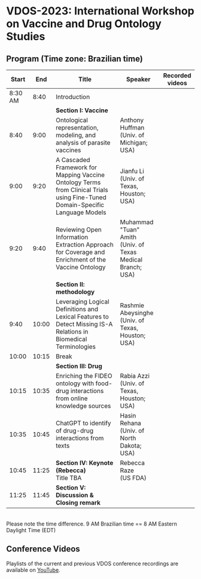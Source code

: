 # VDOS-2023: International Workshop on Vaccine and Drug Ontology Studies

## Program (Time zone: Brazilian time)

| Start   | End   | Title                                                                                                 | Speaker                                                                                         | Recorded videos |
|---------|-------|-------------------------------------------------------------------------------------------------------|-------------------------------------------------------------------------------------------------|-----------------|
| 8:30 AM | 8:40  | Introduction                                                                                          |                                                                                                 |                 |
|         |       | **Section I: Vaccine**                                                                                |                                                                                                 |                 |
| 8:40    | 9:00  | Ontological representation, modeling, and analysis of parasite vaccines                                | Anthony Huffman<br>(Univ. of Michigan; USA)                                                     |                 |
| 9:00    | 9:20  | A Cascaded Framework for Mapping Vaccine Ontology Terms from Clinical Trials using Fine-Tuned Domain-Specific Language Models | Jianfu Li<br>(Univ. of Texas, Houston; USA)                                                     |                 |
| 9:20    | 9:40  | Reviewing Open Information Extraction Approach for Coverage and Enrichment of the Vaccine Ontology    | Muhammad "Tuan" Amith<br>(Univ. of Texas Medical Branch; USA)                                  |                 |
|         |       | **Section II: methodology**                                                                           |                                                                                                 |                 |
| 9:40    | 10:00 | Leveraging Logical Definitions and Lexical Features to Detect Missing IS-A Relations in Biomedical Terminologies | Rashmie Abeysinghe<br>(Univ. of Texas, Houston; USA)                                            |                 |
| 10:00   | 10:15 | Break                                                                                                |                                                                                                 |                 |
|         |       | **Section III: Drug**                                                                                 |                                                                                                 |                 |
| 10:15   | 10:35 | Enriching the FIDEO ontology with food-drug interactions from online knowledge sources               | Rabia Azzi<br>(Univ. of Texas, Houston; USA)                                                    |                 |
| 10:35   | 10:45 | ChatGPT to identify of drug-drug interactions from texts                                             | Hasin Rehana<br>(Univ. of North Dakota; USA)                                                    |                 |
| 10:45   | 11:25 | **Section IV: Keynote (Rebecca)**<br>Title TBA                                                       | Rebecca Raze<br>(US FDA)                                                                                             |                 |
| 11:25   | 11:45 | **Section V: Discussion & Closing remark**                                                           |                                                                                                 |                 |
<BR>
Please note the time difference. 9 AM Brazilian time == 8 AM Eastern Daylight Time (EDT)

## Conference Videos

Playlists of the current and previous VDOS conference recordings are available on [YouTube](https://www.youtube.com/channel/UCUT0MwXxAFnekhsSJVmHTJw/playlists).  
